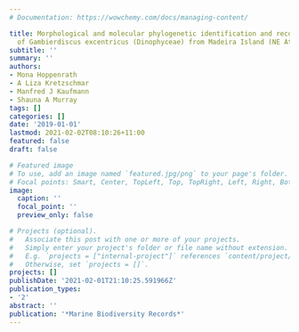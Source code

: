 ```yaml
---
# Documentation: https://wowchemy.com/docs/managing-content/

title: Morphological and molecular phylogenetic identification and record verification
  of Gambierdiscus excentricus (Dinophyceae) from Madeira Island (NE Atlantic Ocean)
subtitle: ''
summary: ''
authors:
- Mona Hoppenrath
- A Liza Kretzschmar
- Manfred J Kaufmann
- Shauna A Murray
tags: []
categories: []
date: '2019-01-01'
lastmod: 2021-02-02T08:10:26+11:00
featured: false
draft: false

# Featured image
# To use, add an image named `featured.jpg/png` to your page's folder.
# Focal points: Smart, Center, TopLeft, Top, TopRight, Left, Right, BottomLeft, Bottom, BottomRight.
image:
  caption: ''
  focal_point: ''
  preview_only: false

# Projects (optional).
#   Associate this post with one or more of your projects.
#   Simply enter your project's folder or file name without extension.
#   E.g. `projects = ["internal-project"]` references `content/project/deep-learning/index.md`.
#   Otherwise, set `projects = []`.
projects: []
publishDate: '2021-02-01T21:10:25.591966Z'
publication_types:
- '2'
abstract: ''
publication: '*Marine Biodiversity Records*'
---
```


